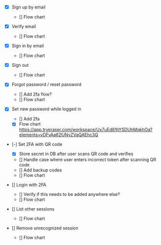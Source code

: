- [x] Sign up by email
  - [] Flow chart

- [x] Verify email
  - [] Flow chart

- [x] Sign in by email
  - [] Flow chart

- [x] Sign out
  - [] Flow chart

- [x] Forgot password / reset password
  - [] Add 2fa flow?
  - [] Flow chart

- [x] Set new password while logged in
  - [] Add 2fa
  - [x] Flow chart https://app.tryeraser.com/workspace/Ux7uEd81hYSDUhMqkhOa?elements=vDFvAa62fJNvZVaQAEhc3Q

- [-] Set 2FA with QR code
  - [x] Store secret in DB after user scans QR code and verifies
  - [] Handle case where user enters incorrect token after scanning QR code
  - [] Add backup codes
  - [] Flow chart

- [] Login with 2FA
  - [] Verify if this needs to be added anywhere else?
  - [] Flow chart

- [] List other sessions
  - [] Flow chart

- [] Remove unrecognized session
  - [] Flow chart
